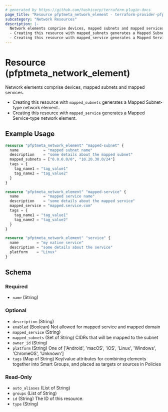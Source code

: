 ```yaml
---
# generated by https://github.com/hashicorp/terraform-plugin-docs
page_title: "Resource pfptmeta_network_element - terraform-provider-pfptmeta"
subcategory: "Network Resources"
description: |-
  Network elements comprise devices, mapped subnets and mapped services.
  - Creating this resource with mapped_subnets generates a Mapped Subnet-type network element..
  - Creating this resource with mapped_service generates a Mapped Service-type network element.
---
```


# Resource (pfptmeta_network_element)

Network elements comprise devices, mapped subnets and mapped services. 
- Creating this resource with `mapped_subnets` generates a Mapped Subnet-type network element..
- Creating this resource with `mapped_service` generates a Mapped Service-type network element.

## Example Usage

```terraform
resource "pfptmeta_network_element" "mapped-subnet" {
  name           = "mapped subnet name"
  description    = "some details about the mapped subnet"
  mapped_subnets = ["0.0.0.0/0", "10.20.30.0/24"]
  tags = {
    tag_name1 = "tag_value1"
    tag_name2 = "tag_value2"
  }
}

resource "pfptmeta_network_element" "mapped-service" {
  name           = "mapped service name"
  description    = "some details about the mapped service"
  mapped_service = "mapped.service.com"
  tags = {
    tag_name1 = "tag_value1"
    tag_name2 = "tag_value2"
  }
}

resource "pfptmeta_network_element" "service" {
  name        = "my native service"
  description = "some details about the service"
  platform    = "Linux"
}
```

<!-- schema generated by tfplugindocs -->
## Schema

### Required

- `name` (String)

### Optional

- `description` (String)
- `enabled` (Boolean) Not allowed for mapped service and mapped domain
- `mapped_service` (String)
- `mapped_subnets` (Set of String) CIDRs that will be mapped to the subnet
- `owner_id` (String)
- `platform` (String) One of ['Android', 'macOS', 'iOS', 'Linux', 'Windows', 'ChromeOS', 'Unknown']
- `tags` (Map of String) Key/value attributes for combining elements together into Smart Groups, and placed as targets or sources in Policies

### Read-Only

- `auto_aliases` (List of String)
- `groups` (List of String)
- `id` (String) The ID of this resource.
- `type` (String)
